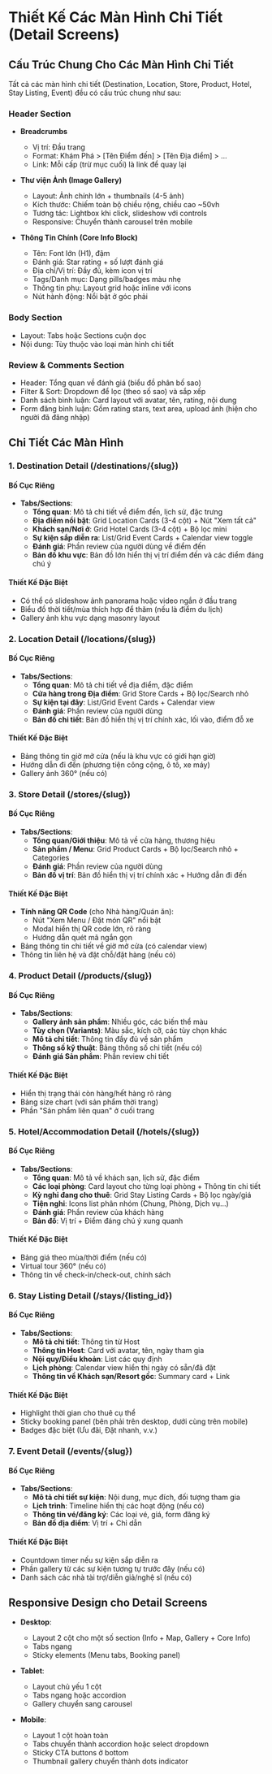 # Thiết Kế Các Màn Hình Chi Tiết (Detail Screens)

## Cấu Trúc Chung Cho Các Màn Hình Chi Tiết
Tất cả các màn hình chi tiết (Destination, Location, Store, Product, Hotel, Stay Listing, Event) đều có cấu trúc chung như sau:

### Header Section
- **Breadcrumbs**
  - Vị trí: Đầu trang
  - Format: Khám Phá > [Tên Điểm đến] > [Tên Địa điểm] > ...
  - Link: Mỗi cấp (trừ mục cuối) là link để quay lại

- **Thư viện Ảnh (Image Gallery)**
  - Layout: Ảnh chính lớn + thumbnails (4-5 ảnh)
  - Kích thước: Chiếm toàn bộ chiều rộng, chiều cao ~50vh
  - Tương tác: Lightbox khi click, slideshow với controls
  - Responsive: Chuyển thành carousel trên mobile

- **Thông Tin Chính (Core Info Block)**
  - Tên: Font lớn (H1), đậm
  - Đánh giá: Star rating + số lượt đánh giá
  - Địa chỉ/Vị trí: Đầy đủ, kèm icon vị trí
  - Tags/Danh mục: Dạng pills/badges màu nhẹ
  - Thông tin phụ: Layout grid hoặc inline với icons
  - Nút hành động: Nổi bật ở góc phải

### Body Section
- Layout: Tabs hoặc Sections cuộn dọc
- Nội dung: Tùy thuộc vào loại màn hình chi tiết

### Review & Comments Section
- Header: Tổng quan về đánh giá (biểu đồ phân bố sao)
- Filter & Sort: Dropdown để lọc (theo số sao) và sắp xếp
- Danh sách bình luận: Card layout với avatar, tên, rating, nội dung
- Form đăng bình luận: Gồm rating stars, text area, upload ảnh (hiện cho người đã đăng nhập)

## Chi Tiết Các Màn Hình

### 1. Destination Detail (/destinations/{slug})

#### Bố Cục Riêng
- **Tabs/Sections**:
  - **Tổng quan**: Mô tả chi tiết về điểm đến, lịch sử, đặc trưng
  - **Địa điểm nổi bật**: Grid Location Cards (3-4 cột) + Nút "Xem tất cả"
  - **Khách sạn/Nơi ở**: Grid Hotel Cards (3-4 cột) + Bộ lọc mini
  - **Sự kiện sắp diễn ra**: List/Grid Event Cards + Calendar view toggle
  - **Đánh giá**: Phần review của người dùng về điểm đến
  - **Bản đồ khu vực**: Bản đồ lớn hiển thị vị trí điểm đến và các điểm đáng chú ý

#### Thiết Kế Đặc Biệt
- Có thể có slideshow ảnh panorama hoặc video ngắn ở đầu trang
- Biểu đồ thời tiết/mùa thích hợp để thăm (nếu là điểm du lịch)
- Gallery ảnh khu vực dạng masonry layout

### 2. Location Detail (/locations/{slug})

#### Bố Cục Riêng
- **Tabs/Sections**:
  - **Tổng quan**: Mô tả chi tiết về địa điểm, đặc điểm
  - **Cửa hàng trong Địa điểm**: Grid Store Cards + Bộ lọc/Search nhỏ
  - **Sự kiện tại đây**: List/Grid Event Cards + Calendar view
  - **Đánh giá**: Phần review của người dùng
  - **Bản đồ chi tiết**: Bản đồ hiển thị vị trí chính xác, lối vào, điểm đỗ xe

#### Thiết Kế Đặc Biệt
- Bảng thông tin giờ mở cửa (nếu là khu vực có giới hạn giờ)
- Hướng dẫn đi đến (phương tiện công cộng, ô tô, xe máy)
- Gallery ảnh 360° (nếu có)

### 3. Store Detail (/stores/{slug})

#### Bố Cục Riêng
- **Tabs/Sections**:
  - **Tổng quan/Giới thiệu**: Mô tả về cửa hàng, thương hiệu
  - **Sản phẩm / Menu**: Grid Product Cards + Bộ lọc/Search nhỏ + Categories
  - **Đánh giá**: Phần review của người dùng
  - **Bản đồ vị trí**: Bản đồ hiển thị vị trí chính xác + Hướng dẫn đi đến

#### Thiết Kế Đặc Biệt
- **Tính năng QR Code** (cho Nhà hàng/Quán ăn):
  - Nút "Xem Menu / Đặt món QR" nổi bật
  - Modal hiển thị QR code lớn, rõ ràng
  - Hướng dẫn quét mã ngắn gọn
- Bảng thông tin chi tiết về giờ mở cửa (có calendar view)
- Thông tin liên hệ và đặt chỗ/đặt hàng (nếu có)

### 4. Product Detail (/products/{slug})

#### Bố Cục Riêng
- **Tabs/Sections**:
  - **Gallery ảnh sản phẩm**: Nhiều góc, các biến thể màu
  - **Tùy chọn (Variants)**: Màu sắc, kích cỡ, các tùy chọn khác
  - **Mô tả chi tiết**: Thông tin đầy đủ về sản phẩm
  - **Thông số kỹ thuật**: Bảng thông số chi tiết (nếu có)
  - **Đánh giá Sản phẩm**: Phần review chi tiết

#### Thiết Kế Đặc Biệt
- Hiển thị trạng thái còn hàng/hết hàng rõ ràng
- Bảng size chart (với sản phẩm thời trang)
- Phần "Sản phẩm liên quan" ở cuối trang

### 5. Hotel/Accommodation Detail (/hotels/{slug})

#### Bố Cục Riêng
- **Tabs/Sections**:
  - **Tổng quan**: Mô tả về khách sạn, lịch sử, đặc điểm
  - **Các loại phòng**: Card layout cho từng loại phòng + Thông tin chi tiết
  - **Kỳ nghỉ đang cho thuê**: Grid Stay Listing Cards + Bộ lọc ngày/giá
  - **Tiện nghi**: Icons list phân nhóm (Chung, Phòng, Dịch vụ...)
  - **Đánh giá**: Phần review của khách hàng
  - **Bản đồ**: Vị trí + Điểm đáng chú ý xung quanh

#### Thiết Kế Đặc Biệt
- Bảng giá theo mùa/thời điểm (nếu có)
- Virtual tour 360° (nếu có)
- Thông tin về check-in/check-out, chính sách

### 6. Stay Listing Detail (/stays/{listing_id})

#### Bố Cục Riêng
- **Tabs/Sections**:
  - **Mô tả chi tiết**: Thông tin từ Host
  - **Thông tin Host**: Card với avatar, tên, ngày tham gia
  - **Nội quy/Điều khoản**: List các quy định
  - **Lịch phòng**: Calendar view hiển thị ngày có sẵn/đã đặt
  - **Thông tin về Khách sạn/Resort gốc**: Summary card + Link

#### Thiết Kế Đặc Biệt
- Highlight thời gian cho thuê cụ thể
- Sticky booking panel (bên phải trên desktop, dưới cùng trên mobile)
- Badges đặc biệt (Ưu đãi, Đặt nhanh, v.v.)

### 7. Event Detail (/events/{slug})

#### Bố Cục Riêng
- **Tabs/Sections**:
  - **Mô tả chi tiết sự kiện**: Nội dung, mục đích, đối tượng tham gia
  - **Lịch trình**: Timeline hiển thị các hoạt động (nếu có)
  - **Thông tin vé/đăng ký**: Các loại vé, giá, form đăng ký
  - **Bản đồ địa điểm**: Vị trí + Chỉ dẫn

#### Thiết Kế Đặc Biệt
- Countdown timer nếu sự kiện sắp diễn ra
- Phần gallery từ các sự kiện tương tự trước đây (nếu có)
- Danh sách các nhà tài trợ/diễn giả/nghệ sĩ (nếu có)

## Responsive Design cho Detail Screens
- **Desktop**:
  - Layout 2 cột cho một số section (Info + Map, Gallery + Core Info)
  - Tabs ngang
  - Sticky elements (Menu tabs, Booking panel)

- **Tablet**:
  - Layout chủ yếu 1 cột
  - Tabs ngang hoặc accordion
  - Gallery chuyển sang carousel

- **Mobile**:
  - Layout 1 cột hoàn toàn
  - Tabs chuyển thành accordion hoặc select dropdown
  - Sticky CTA buttons ở bottom
  - Thumbnail gallery chuyển thành dots indicator